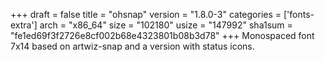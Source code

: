 +++
draft = false
title = "ohsnap"
version = "1.8.0-3"
categories = ['fonts-extra']
arch = "x86_64"
size = "102180"
usize = "147992"
sha1sum = "fe1ed69f3f2726e8cf002b68e4323801b08b3d78"
+++
Monospaced font 7x14 based on artwiz-snap and a version with status icons.